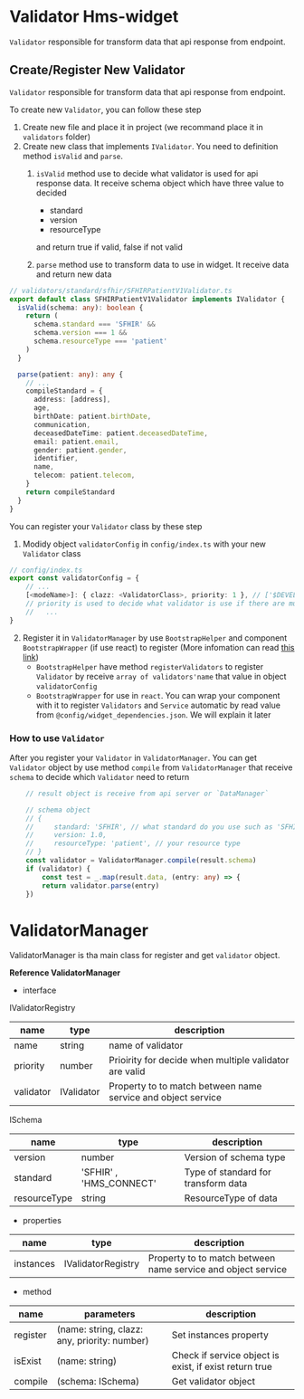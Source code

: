 # Validator Hms-widget
`Validator` responsible for transform data that api response from endpoint. 

## Create/Register New Validator
`Validator` responsible for transform data that api response from endpoint. 

To create new `Validator`, you can follow these step
 1. Create new file and place it in project (we recommand place it in `validators` folder)
 2. Create new class that implements `IValidator`. You need to definition  method `isValid` and `parse`. 
    1. `isValid` method use to decide what validator is used for api response data. It receive schema object which have three value to decided 
         - standard
         - version
         - resourceType
     
       and return true if valid, false if not valid
    2. `parse` method use to transform data to use in widget. It receive data and return new data

``` ts
// validators/standard/sfhir/SFHIRPatientV1Validator.ts
export default class SFHIRPatientV1Validator implements IValidator {
  isValid(schema: any): boolean {
    return (
      schema.standard === 'SFHIR' &&
      schema.version === 1 &&
      schema.resourceType === 'patient'
    )
  }

  parse(patient: any): any {
    // ... 
    compileStandard = {
      address: [address],
      age,
      birthDate: patient.birthDate,
      communication,
      deceasedDateTime: patient.deceasedDateTime,
      email: patient.email,
      gender: patient.gender,
      identifier,
      name,
      telecom: patient.telecom,
    }
    return compileStandard
  }
}

```
You can register your `Validator` class by these step
1. Modidy object `validatorConfig` in `config/index.ts` with your new `Validator` class
```ts
// config/index.ts
export const validatorConfig = {
    // ...
    [<modeName>]: { clazz: <ValidatorClass>, priority: 1 }, // ['$DEVELOP']: { clazz: DevelopmentAdapter }, modeName muse start with '$'
    // priority is used to decide what validator is use if there are multiple validators is valid. If number is high it have more priority
    //   ...
}
```
2. Register it in `ValidatorManager` by use `BootstrapHelper` and component `BootstrapWrapper` (if use react) to register (More infomation can read [this link](bootstrap.md))
   - `BootstrapHelper` have method `registerValidators` to register `Validator` by receive `array of validators'name` that value in object `validatorConfig`
   - `BootstrapWrapper` for use in `react`. You can wrap your component with it to register `Validators` and  `Service` automatic by read value from `@config/widget_dependencies.json`. We will explain it later

### How to use `Validator`
After you register your `Validator` in `ValidatorManager`. You can get `Validator` object by use method `compile` from `ValidatorManager` that receive `schema` to decide which `Validator` need to return

```ts
    // result object is receive from api server or `DataManager`

    // schema object
    // {
    //     standard: 'SFHIR', // what standard do you use such as 'SFHIR', 'HMS
    //     version: 1.0, 
    //     resourceType: 'patient', // your resource type
    // }
    const validator = ValidatorManager.compile(result.schema)
    if (validator) {
        const test = _.map(result.data, (entry: any) => {
        return validator.parse(entry)
    })
```


# ValidatorManager
ValidatorManager is tha main class for register and get `validator` object.

**Reference ValidatorManager**
- interface

IValidatorRegistry 

| name      | type       | description                                                  |
| --------- | ---------- | ------------------------------------------------------------ |
| name      | string     | name of validator                                            |
| priority  | number     | Prioirity for decide when multiple validator are valid       |
| validator | IValidator | Property to to match between name service and object service |

ISchema 

| name         | type                    | description                         |
| ------------ | ----------------------- | ----------------------------------- |
| version      | number                  | Version of schema type              |
| standard     | 'SFHIR' , 'HMS_CONNECT' | Type of standard for transform data |
| resourceType | string                  | ResourceType of data                |

- properties

| name      | type               | description                                                  |
| --------- | ------------------ | ------------------------------------------------------------ |
| instances | IValidatorRegistry | Property to to match between name service and object service |

- method

| name     | parameters                                   | description                                            |
| -------- | -------------------------------------------- | ------------------------------------------------------ |
| register | (name: string, clazz: any, priority: number) | Set instances property                                 |
| isExist  | (name: string)                               | Check if service object is exist, if exist return true |
| compile  | (schema: ISchema)                            | Get validator object                                   |